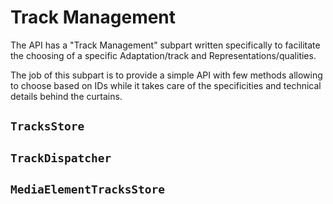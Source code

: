 # Track Management

The API has a "Track Management" subpart written specifically to facilitate
the choosing of a specific Adaptation/track and Representations/qualities.

The job of this subpart is to provide a simple API with few methods allowing to
choose based on IDs while it takes care of the specificities and technical
details behind the curtains.

## `TracksStore`

## `TrackDispatcher`

## `MediaElementTracksStore`
